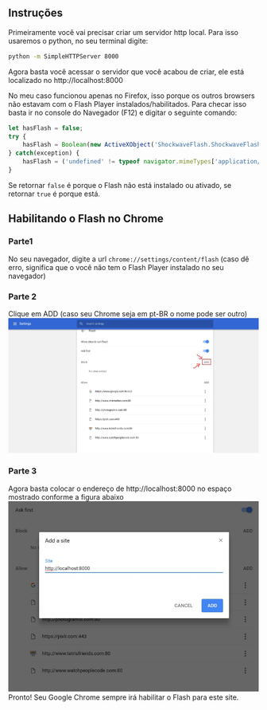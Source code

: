 ## Instruções

Primeiramente você vai precisar criar um servidor http local. Para isso usaremos o python, no seu terminal digite: 
```bash
python -m SimpleHTTPServer 8000
```

Agora basta você acessar o servidor que você acabou de criar, ele está localizado no http://localhost:8000

No meu caso funcionou apenas no Firefox, isso porque os outros browsers não estavam com o Flash Player instalados/habilitados. Para checar isso basta ir no console do Navegador (F12) e digitar o seguinte comando:

```js
let hasFlash = false;
try {
    hasFlash = Boolean(new ActiveXObject('ShockwaveFlash.ShockwaveFlash'));
} catch(exception) {
    hasFlash = ('undefined' != typeof navigator.mimeTypes['application/x-shockwave-flash']);
}
```

Se retornar ``false`` é porque o Flash não está instalado ou ativado, se retornar ``true`` é porque está.


## Habilitando o Flash no Chrome

### Parte1
No seu navegador, digite a url ``chrome://settings/content/flash`` (caso dê erro, significa que o você não tem o Flash Player instalado no seu navegador)
### Parte 2
Clique em ADD (caso seu Chrome seja em pt-BR o nome pode ser outro)
![alt text](https://github.com/lucasfrosty/CISCO_CCNA/blob/master/pt1.jpg "Logo Title Text 1")
### Parte 3
Agora basta colocar o endereço de http://localhost:8000 no espaço mostrado conforme a figura abaixo
![alt text](https://github.com/lucasfrosty/CISCO_CCNA/blob/master/pt2.jpg "Logo Title Text 1")  
 Pronto! Seu Google Chrome sempre irá habilitar o Flash para este site.
